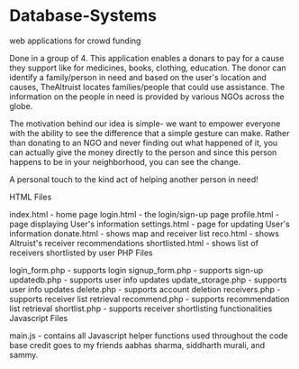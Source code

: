 # Database-Systems
web applications for crowd funding

Done in a group of 4. 
This application enables a donars to pay for a cause they support like for medicines, books, clothing, education.
The donor can identify a family/person in need and based on the user's location and causes, TheAltruist locates families/people that could use assistance.
The information on the people in need is provided by various NGOs across the globe.

The motivation behind our idea is simple- we want to empower everyone with the ability to see the difference that a simple gesture can make. Rather than donating to an NGO and never finding out what happened of it, you can actually give the money directly to the person and since this person happens to be in your neighborhood, you can see the change. 

A personal touch to the kind act of helping another person in need!

HTML Files

index.html - home page
login.html - the login/sign-up page
profile.html - page displaying User's information
settings.html - page for updating User's information
donate.html - shows map and receiver list
reco.html - shows Altruist's receiver recommendations
shortlisted.html - shows list of receivers shortlisted by user
PHP Files

login_form.php - supports login
signup_form.php - supports sign-up
updatedb.php - supports user info updates
update_storage.php - supports user info updates
delete.php - supports account deletion
receivers.php - supports receiver list retrieval
recommend.php - supports recommendation list retrieval
shortlist.php - supports receiver shortlisting functionalities
Javascript Files

main.js - contains all Javascript helper functions used throughout the code base
												credit goes to my friends aabhas sharma, siddharth murali, and sammy.